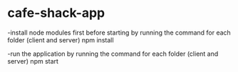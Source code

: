 # cafe-shack-app

-install node modules first before starting by running the command for each folder (client and server)
npm install

-run the application by running the command for each folder (client and server)
npm start
